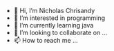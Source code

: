 - 👋 Hi, I’m Nicholas Chrisandy
- 👀 I’m interested in programming
- 🌱 I’m currently learning java
- 💞️ I’m looking to collaborate on ...
- 📫 How to reach me ...

<!---
KoceOey/KoceOey is a ✨ special ✨ repository because its `README.md` (this file) appears on your GitHub profile.
You can click the Preview link to take a look at your changes.
--->
